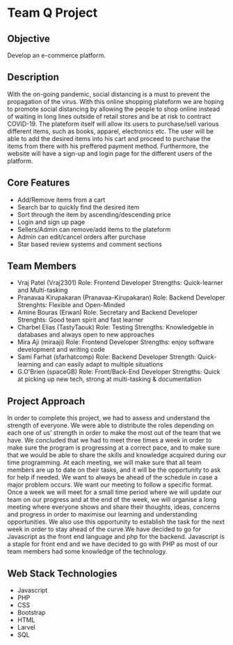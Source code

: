# Team Q Project

## Objective
Develop an e-commerce platform.

## Description
With the on-going pandemic, social distancing is a must to prevent the propagation of the virus. With this online shopping plateform we are hoping to promote social distancing by allowing the people to shop online instead of waiting in long lines outside of retail stores and be at risk to contract COVID-19. 
The plateform itself will allow its users to purchase/sell various different items, such as books, apparel, electronics etc. The user will be able to add the desired 
items into his cart and proceed to purchase the items from there with his preffered payment method. Furthermore, the website will have a sign-up and login page for the 
different users of the platform.

## Core Features
* Add/Remove items from a cart
* Search bar to quickly find the desired item
* Sort through the item by ascending/descending price
* Login and sign up page
* Sellers/Admin can remove/add items to the plateform
* Admin can edit/cancel orders after purchase
* Star based review systems and comment sections

## Team Members
* Vraj Patel (Vraj2301)
Role: Frontend Developer
Strengths: Quick-learner and Multi-tasking
* Pranavaa Kirupakaran (Pranavaa-Kirupakaran)
Role: Backend Developer
Strenghts: Flexible and Open-Minded
* Amine Bouras (Erwan)
Role: Secretary and Backend Developer
Strenghts: Good team spirit and fast learner
* Charbel Elias (TastyTaouk)
Role: Testing
Strengths: Knowledgeble in databases and always open to new approaches
* Mira Aji (miraaji)
Role: Frontend Developer
Strengths: enjoy software development and writing code
* Sami Farhat (sfarhatcomp)
Role: Backend Developer
Strength: Quick-learning and can easily adapt to multiple situations
* G.O'Brien (spaceGB)
Role: Front/Back-End Developer
Strengths: Quick at picking up new tech, strong at multi-tasking & documentation

## Project Approach
In order to complete this project, we had to assess and understand the strength of everyone.
We were able to distribute the roles depending on each one of us’ strength in order to make 
the most out of the team that we have. We concluded that we had to meet three times a week 
in order to make sure the program is progressing at a correct pace, and to make sure that 
we would be able to share the skills and knowledge acquired during our time programming.
At each meeting, we will make sure that all team members are up to date on their tasks, 
and it will be the opportunity to ask for help if needed. We want to always be ahead 
of the schedule in case a major problem occurs. We want our meeting to follow a specific
format. Once a week we will meet for a small time period where we will update our team
on our progress and at the end of the week, we will organise a long meeting where everyone 
shows and share their thoughts, ideas, concerns and progress in order to maximise our 
learning and understanding opportunities. We also use this opportunity to establish the
task for the next week in order to stay ahead of the curve.We have decided to go for Javascript 
as the front end language and php for the backend. Javascript is a staple for front end and we 
have decided to go with PHP as most of our team members had some knowledge of the technology. 

## Web Stack Technologies
* Javascript
* PHP
* CSS
* Bootstrap
* HTML
* Larvel
* SQL
